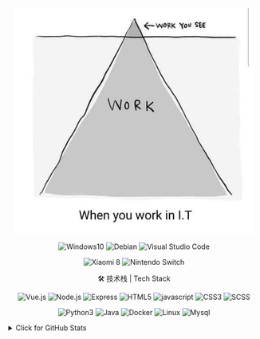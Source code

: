 <p align="center">
  <img alt="main" src="https://raw.githubusercontent.com/eezd/eezd/master/workyousee.jpg" />
</p>

<p align="center">
  <img alt="Windows10" src="https://img.shields.io/badge/Windows-10-2376bc?style=flat-square&logo=windows&logoColor=ffffff" />
  <img alt="Debian" src="https://img.shields.io/badge/Debian-11-E95420?style=flat-square&logo=debian&logoColor=ffffff" />
  <img alt="Visual Studio Code" src="https://img.shields.io/badge/IDE-Visual%20Studio%20Code-007ACC?style=flat-square&logo=Visual-Studio-Code&logoColor=ffffff" />
</p>

<p align="center">
  <img alt="Xiaomi 8" src="https://img.shields.io/badge/Xiaomi%208-FA6709?style=flat-square&logo=Xiaomi&logoColor=ffffff" />
  <img alt="Nintendo Switch" src="https://img.shields.io/badge/Nintendo%20Switch-E95420?style=flat-square&logo=Nintendo-Switch&logoColor=ffffff" />
</p>

<p align="center">
  🛠 技术栈 | Tech Stack
</p>

<p align="center">
  <img alt="Vue.js" src="https://img.shields.io/badge/-Vue.js-42b883?style=flat-square&logo=Vue.js&logoColor=ffffff" />
  <img alt="Node.js" src="https://img.shields.io/badge/-Node.js-43853d?style=flat-square&logo=node.js&logoColor=ffffff" />
  <img alt="Express" src="https://img.shields.io/badge/-Express-eeeeee?style=flat&logo=Express&logoColor=000000" />
  <img alt="HTML5" src="https://img.shields.io/badge/-HTML5-E34F26?style=flat-square&logo=html5&logoColor=white" />
  <img alt="javascript" src="https://img.shields.io/badge/-JavaScript-f7e018?style=flat-square&logo=javascript&logoColor=white" />
  <img alt="CSS3" src="https://img.shields.io/badge/-CSS3-1572B6?style=flat-square&logo=css3&logoColor=white" />
  <img alt="SCSS" src="https://img.shields.io/badge/-Sass-cc6699?style=flat-square&logo=sass&logoColor=white" />
</p>

<p align="center">
  <img alt="Python3" src="https://img.shields.io/badge/-Python3-3776AB?style=flat-square&logo=python&logoColor=ffffff" />
  <img alt="Java" src="https://img.shields.io/badge/-Java-333333?style=flat&logo=JAVA&logoColor=007396" />
  <img alt="Docker" src="https://img.shields.io/badge/-Docker-46a2f1?style=flat-square&logo=docker&logoColor=white" />
  <img alt="Linux" src="https://img.shields.io/badge/-Linux-333333?style=flat&logo=Linux&logoColor=FCC624" />
  <img alt="Mysql" src="https://img.shields.io/badge/-Mysql-3E6E93?style=flat&logo=Mysql&logoColor=ffffff" />
</p>

<details>
<summary>Click for GitHub Stats</summary>
  
<p align="center">
  <img alt="Top Langs" src="https://github-readme-stats.vercel.app/api/top-langs/?username=eezd&layout=compact" />
</p>

<p align="center">
  <img alt="Anurag's GitHub stats" src="https://github-readme-stats.vercel.app/api?username=eezd&show_icons=true&bg_color=00000000" />
</p>
</details>
